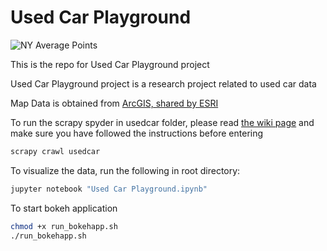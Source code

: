 # Used Car Playground
![NY Average Points](ny.png "NY Average Points")

This is the repo for Used Car Playground project  

Used Car Playground project is a research project related to used car data

Map Data is obtained from [ArcGIS, shared by ESRI](https://www.arcgis.com/home/item.html?id=8d2012a2016e484dafaac0451f9aea24)

To run the scrapy spyder in usedcar folder, please read [the wiki page](https://github.com/lhy0807/used_car_playground/wiki/Used-Car-Data-Scrapper) and make sure you have followed the instructions before entering

```bash
scrapy crawl usedcar
```

To visualize the data, run the following in root directory:
```bash
jupyter notebook "Used Car Playground.ipynb"
```

To start bokeh application
```bash
chmod +x run_bokehapp.sh
./run_bokehapp.sh